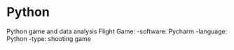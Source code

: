 # Python
Python game and data analysis
Flight Game:
-software: Pycharm
-language: Python
-type: shooting game
